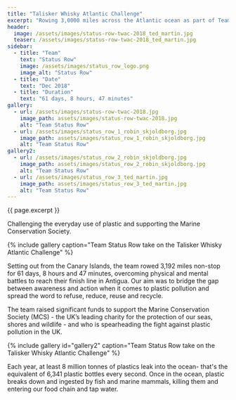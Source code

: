 ```yaml
---
title: "Talisker Whisky Atlantic Challenge"
excerpt: "Rowing 3,0000 miles across the Atlantic ocean as part of Team Status Row in the 2018 Talisker Whisky Atlantic Challenge."
header:
  image: /assets/images/status-row-twac-2018_ted_martin.jpg
  teaser: /assets/images/status-row-twac-2018_ted_martin.jpg
sidebar:
  - title: "Team"
    text: "Status Row"
    image: /assets/images/status_row_logo.png
    image_alt: "Status Row"
  - title: "Date"
    text: "Dec 2018"
  - title: "Duration"
    text: "61 days, 8 hours, 47 minutes"
gallery:
  - url: /assets/images/status-row-twac-2018.jpg
    image_path: assets/images/status-row-twac-2018.jpg
    alt: "Team Status Row"
  - url: /assets/images/status_row_1_robin_skjoldborg.jpg
    image_path: assets/images/status_row_1_robin_skjoldborg.jpg
    alt: "Team Status Row"
gallery2:
  - url: /assets/images/status_row_2_robin_skjoldborg.jpg
    image_path: assets/images/status_row_2_robin_skjoldborg.jpg
    alt: "Team Status Row"
  - url: /assets/images/status_row_3_ted_martin.jpg
    image_path: assets/images/status_row_3_ted_martin.jpg
    alt: "Team Status Row"
---
```


{{ page.excerpt }}

Challenging the everyday use of plastic and supporting the Marine Conservation Society.

{% include gallery caption="Team Status Row take on the Talisker Whisky Atlantic Challenge" %}


Setting out from the Canary Islands, the team rowed 3,192 miles non-stop for 61 days, 8 hours and 47 minutes, overcoming physical and mental battles to reach their finish line in Antigua. Our aim was to bridge the gap between awareness and action when it comes to plastic pollution and spread the word to refuse, reduce, reuse and recycle.

The team raised significant funds to support the Marine Conservation Society (MCS) - the UK’s leading charity for the protection of our seas, shores and wildlife - and who is spearheading the fight against plastic pollution in the UK.

{% include gallery id="gallery2" caption="Team Status Row take on the Talisker Whisky Atlantic Challenge" %}

Each year, at least 8 million tonnes of plastics leak into the ocean- that's the equivalent of 6,341 plastic bottles every second. Once in the ocean, plastic breaks down and ingested by fish and marine mammals, killing them and entering our food chain and tap water.
